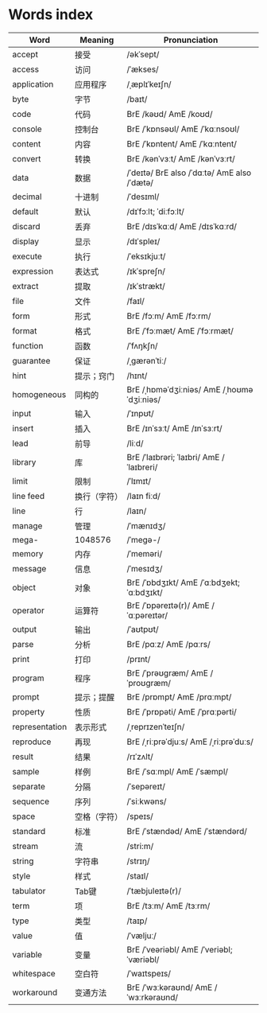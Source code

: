 # Words index

Word | Meaning| Pronunciation
--- | --- | ---
accept | 接受 | /əkˈsept/
access | 访问 | /ˈækses/
application | 应用程序 | /ˌæplɪˈkeɪʃn/
byte | 字节 | /baɪt/
code | 代码 | BrE /kəʊd/ AmE /koʊd/
console | 控制台 | BrE /ˈkɒnsəʊl/ AmE /ˈkɑːnsoʊl/
content | 内容 | BrE /ˈkɒntent/ AmE /ˈkɑːntent/
convert | 转换 | BrE /kənˈvɜːt/ AmE /kənˈvɜːrt/
data | 数据 | /ˈdeɪtə/ BrE also /ˈdɑːtə/ AmE also /ˈdætə/
decimal | 十进制 | /ˈdesɪml/
default | 默认 | /dɪˈfɔːlt; ˈdiːfɔːlt/
discard | 丢弃 | BrE /dɪsˈkɑːd/ AmE /dɪsˈkɑːrd/
display | 显示 | /dɪˈspleɪ/
execute | 执行 | /ˈeksɪkjuːt/
expression | 表达式 | /ɪkˈspreʃn/
extract | 提取 | /ɪkˈstrækt/
file | 文件 | /faɪl/
form | 形式 | BrE /fɔːm/ AmE /fɔːrm/
format | 格式 | BrE /ˈfɔːmæt/ AmE /ˈfɔːrmæt/
function | 函数 | /ˈfʌŋkʃn/
guarantee | 保证 | /ˌɡærənˈtiː/
hint | 提示；窍门 | /hɪnt/
homogeneous | 同构的 | BrE /ˌhɒməˈdʒiːniəs/ AmE /ˌhoʊməˈdʒiːniəs/
input | 输入 | /ˈɪnpʊt/
insert | 插入 | BrE /ɪnˈsɜːt/ AmE /ɪnˈsɜːrt/
lead | 前导 | /liːd/
library | 库 | BrE /ˈlaɪbrəri; ˈlaɪbri/ AmE /ˈlaɪbreri/
limit | 限制 | /ˈlɪmɪt/
line feed | 换行（字符） | /laɪn fiːd/
line | 行 | /laɪn/
manage | 管理 | /ˈmænɪdʒ/
mega- | 1048576 | /ˈmeɡə-/
memory | 内存 | /ˈmeməri/
message | 信息 | /ˈmesɪdʒ/
object | 对象 | BrE /ˈɒbdʒɪkt/ AmE /ˈɑːbdʒekt; ˈɑːbdʒɪkt/
operator | 运算符 | BrE /ˈɒpəreɪtə(r)/ AmE /ˈɑːpəreɪtər/
output | 输出 | /ˈaʊtpʊt/
parse | 分析 | BrE /pɑːz/ AmE /pɑːrs/
print | 打印 | /prɪnt/
program | 程序 | BrE /ˈprəʊɡræm/ AmE /ˈproʊɡræm/
prompt | 提示；提醒 | BrE /prɒmpt/ AmE /prɑːmpt/
property | 性质 | BrE /ˈprɒpəti/ AmE /ˈprɑːpərti/
representation | 表示形式 | /ˌreprɪzenˈteɪʃn/
reproduce | 再现 | BrE /ˌriːprəˈdjuːs/ AmE /ˌriːprəˈduːs/
result | 结果 | /rɪˈzʌlt/
sample | 样例 | BrE /ˈsɑːmpl/ AmE /ˈsæmpl/
separate | 分隔 | /ˈsepəreɪt/
sequence | 序列 | /ˈsiːkwəns/
space | 空格（字符） | /speɪs/
standard | 标准 | BrE /ˈstændəd/ AmE /ˈstændərd/
stream | 流 | /stri:m/
string | 字符串 | /strɪŋ/
style | 样式 | /staɪl/
tabulator | Tab键 | /ˈtæbjuleɪtə(r)/
term | 项 | BrE /tɜːm/ AmE /tɜːrm/
type | 类型 | /taɪp/
value | 值 | /ˈvæljuː/
variable | 变量 | BrE /ˈveəriəbl/ AmE /ˈveriəbl; ˈværiəbl/
whitespace | 空白符 | /ˈwaɪtspeɪs/
workaround | 变通方法 | BrE /ˈwɜːkəraʊnd/ AmE /ˈwɜːrkəraʊnd/
